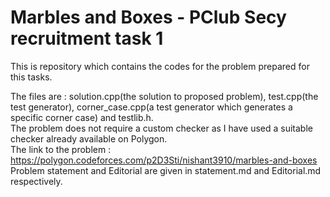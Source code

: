 # Marbles and Boxes - PClub Secy recruitment task 1
This is repository which contains the codes for the problem prepared for this tasks.

The files are : solution.cpp(the solution to proposed problem), test.cpp(the test generator), corner_case.cpp(a test generator which generates a specific corner case) and testlib.h.<br>
The problem does not require a custom checker as I have used a suitable checker already available on Polygon.<br>
The link to the problem : https://polygon.codeforces.com/p2D3Sti/nishant3910/marbles-and-boxes <br>
Problem statement and Editorial are given in statement.md and Editorial.md respectively.

